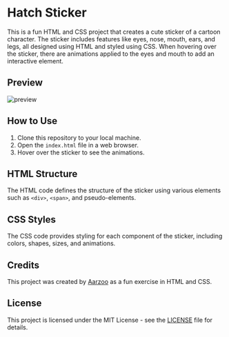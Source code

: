 # Hatch Sticker

This is a fun HTML and CSS project that creates a cute sticker of a cartoon character. The sticker includes features like eyes, nose, mouth, ears, and legs, all designed using HTML and styled using CSS. When hovering over the sticker, there are animations applied to the eyes and mouth to add an interactive element.

## Preview
![preview](https://github.com/withaarzoo/Animated-Hatch-Sticker/assets/59678435/9a64522a-f909-4c58-b60e-e389803d40eb)

## How to Use
1. Clone this repository to your local machine.
2. Open the `index.html` file in a web browser.
3. Hover over the sticker to see the animations.

## HTML Structure
The HTML code defines the structure of the sticker using various elements such as `<div>`, `<span>`, and pseudo-elements.

## CSS Styles
The CSS code provides styling for each component of the sticker, including colors, shapes, sizes, and animations.

## Credits
This project was created by [Aarzoo](https://twitter.com/withaarzoo) as a fun exercise in HTML and CSS.

## License
This project is licensed under the MIT License - see the [LICENSE](LICENSE) file for details.
